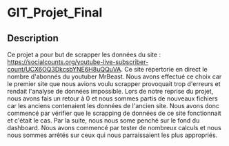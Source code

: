 # GIT_Projet_Final

## Description

Ce projet a pour but de scrapper les données du site : https://socialcounts.org/youtube-live-subscriber-count/UCX6OQ3DkcsbYNE6H8uQQuVA. Ce site répertorie en direct le nombre d'abonnés du youtuber MrBeast. Nous avons effectué ce choix car le premier site que nous avions voulu scrapper provoquait trop d'erreurs et rendait l'analyse de données impossible. Lors de notre reprise du projet, nous avons fais un retour à 0 et nous sommes partis de nouveaux fichiers car les anciens contenaient les données de l'ancien site. Nous avons donc commencé par vérifier que le scrapping de données de ce site fonctionnait et c'était le cas. Par la suite, nous  nous some penché sur le fond du dashboard. Nous avons commencé par tester de nombreux calculs et nous nous sommes arrêtés sur ceux qui nous parraissaient les plus appropriés.
